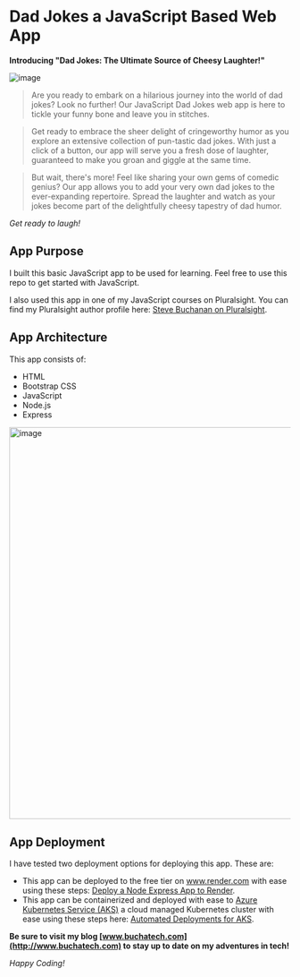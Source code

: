 # Dad Jokes a JavaScript Based Web App

**Introducing "Dad Jokes: The Ultimate Source of Cheesy Laughter!"**

![image](https://github.com/Buchatech/dadjokes/assets/22551494/e528dc2e-3a91-49a5-9525-7147f31a68c4)

>Are you ready to embark on a hilarious journey into the world of dad jokes? Look no further! Our JavaScript Dad Jokes web app is here to tickle your funny bone and leave you in stitches.

>Get ready to embrace the sheer delight of cringeworthy humor as you explore an extensive collection of pun-tastic dad jokes. With just a click of a button, our app will serve you a fresh dose of laughter, guaranteed to make you groan and giggle at the same time.

>But wait, there's more! Feel like sharing your own gems of comedic genius? Our app allows you to add your very own dad jokes to the ever-expanding repertoire. Spread the laughter and watch as your jokes become part of the delightfully cheesy tapestry of dad humor.

*Get ready to laugh!*

## App Purpose
I built this basic JavaScript app to be used for learning. Feel free to use this repo to get started with JavaScript. 
<!-- Visit a running demo of this app here: [Dad Jokes App](https://dad-jokes-mz8s.onrender.com) -->

I also used this app in one of my JavaScript courses on Pluralsight. 
You can find my Pluralsight author profile here: [Steve Buchanan on Pluralsight](https://www.pluralsight.com/authors/steve-buchanan).

## App Architecture
This app consists of:
- HTML 
- Bootstrap CSS
- JavaScript
- Node.js 
- Express
<img width="700" alt="image" src="https://github.com/Buchatech/dadjokes/assets/22551494/70efed66-548e-468c-b323-06b47502e58d">

## App Deployment 
I have tested two deployment options for deploying this app. These are:

- This app can be deployed to the free tier on www.render.com with ease using these steps: [Deploy a Node Express App to Render](https://render.com/docs/deploy-node-express-app). 
- This app can be containerized and deployed with ease to [Azure Kubernetes Service (AKS)](https://azure.microsoft.com/en-us/products/kubernetes-service) a cloud managed Kubernetes cluster with ease using these steps here: [Automated Deployments for AKS](https://learn.microsoft.com/en-us/azure/aks/automated-deployments).

**Be sure to visit my blog [www.buchatech.com](http://www.buchatech.com) to stay up to date on my adventures in tech!**

*Happy Coding!*
